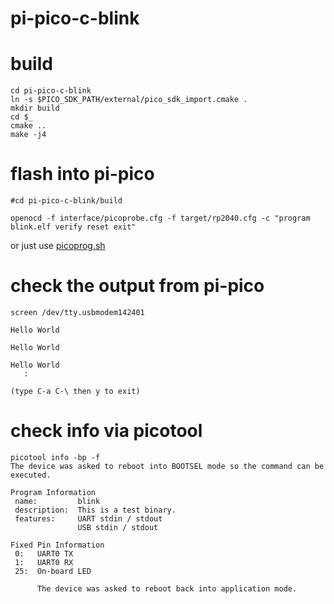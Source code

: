 # pi-pico-c-blink

# build
```
cd pi-pico-c-blink
ln -s $PICO_SDK_PATH/external/pico_sdk_import.cmake .
mkdir build
cd $_
cmake ..
make -j4
```

# flash into pi-pico 
```
#cd pi-pico-c-blink/build

openocd -f interface/picoprobe.cfg -f target/rp2040.cfg -c "program blink.elf verify reset exit"
```

or just use [picoprog.sh](https://gist.github.com/hidsh/4dc19284ddea311825950b2a1be621bc)

# check the output from pi-pico

```
screen /dev/tty.usbmodem142401

Hello World

Hello World

Hello World
   :

(type C-a C-\ then y to exit)
```

# check info via picotool

```
picotool info -bp -f
The device was asked to reboot into BOOTSEL mode so the command can be executed.

Program Information
 name:         blink
 description:  This is a test binary.
 features:     UART stdin / stdout
               USB stdin / stdout

Fixed Pin Information
 0:   UART0 TX
 1:   UART0 RX
 25:  On-board LED

      The device was asked to reboot back into application mode.
```
